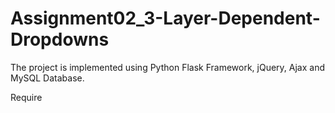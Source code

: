 # Assignment02_3-Layer-Dependent-Dropdowns
The project is implemented using Python Flask Framework, jQuery, Ajax and MySQL Database.

Require
